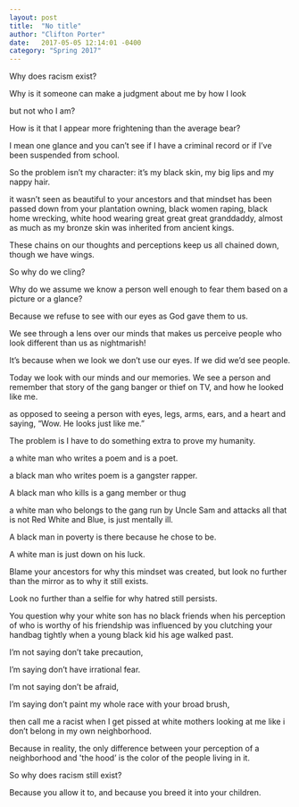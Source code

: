 ```yaml
---
layout: post
title:  "No title"
author: "Clifton Porter"
date:   2017-05-05 12:14:01 -0400
category: "Spring 2017"
---
```


Why does racism exist?

Why is it someone can make a judgment about me by how I look

but not who I am?

How is it that I appear more frightening than the average bear?

I mean one glance and you can’t see if I have a criminal record or if I’ve been suspended from school.

So the problem isn’t my character: it’s my black skin, my big lips and my nappy hair.

it wasn’t seen as beautiful to your ancestors and that mindset has been passed down from your plantation owning, black women raping, black home wrecking, white hood wearing great great great granddaddy, almost as much as my bronze skin was inherited from ancient kings.

These chains on our thoughts and perceptions keep us all chained down, though we have wings.

So why do we cling?

Why do we assume we know a person well enough to fear them based on a picture or a glance?

Because we refuse to see with our eyes as God gave them to us.

We see through a lens over our minds that makes us perceive people who look different than us as nightmarish!

It’s because when we look we don’t use our eyes. If we did we’d see people.

Today we look with our minds and our memories. We see a person and remember that story of the gang banger or thief on TV, and how
he looked like me.

as opposed to seeing a person with eyes, legs, arms, ears, and a heart and saying, “Wow. He looks just like me.”

The problem is I have to do something extra to prove my humanity.

a white man who writes a poem and is a poet.

a black man who writes poem is a gangster rapper.

A black man who kills is a gang member or thug

a white man who belongs to the gang run by Uncle Sam and attacks all that is not Red White and Blue, is just mentally ill.

A black man in poverty is there because he chose to be.

A white man is just down on his luck.

Blame your ancestors for why this mindset was created, but look no further than the mirror as to why it still exists.

Look no further than a selfie for why hatred still persists.

You question why your white son has no black friends when his perception of who is worthy of his friendship was influenced by you
clutching your handbag tightly when a young black kid his age walked past.

I’m not saying don’t take precaution,

I’m saying don’t have irrational fear.

I’m not saying don’t be afraid,

I’m saying don’t paint my whole race with your broad brush,

then call me a racist when I get pissed at white mothers looking at me like i don’t belong in my own neighborhood.

Because in reality, the only difference between your perception of a neighborhood and 'the hood’ is the color of the people
living in it.

So why does racism still exist?

Because you allow it to, and because you breed it into your children.
